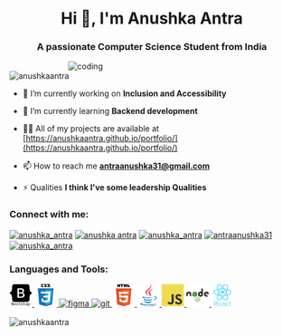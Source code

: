 <h1 align="center">Hi 👋, I'm Anushka Antra</h1>
<h3 align="center">A passionate Computer Science Student from India</h3>

<img align="right" src="https://mir-s3-cdn-cf.behance.net/project_modules/disp/601014116770475.6068beff4640a.gif" alt="coding" width="400px" />

<p align="left"> <img src="https://komarev.com/ghpvc/?username=anushkaantra&label=Profile%20views&color=0e75b6&style=flat" alt="anushkaantra" /> </p>

- 🔭 I’m currently working on **Inclusion and Accessibility**

- 🌱 I’m currently learning **Backend development**

- 👨‍💻 All of my projects are available at [https://anushkaantra.github.io/portfolio/](https://anushkaantra.github.io/portfolio/)

- 📫 How to reach me **antraanushka31@gmail.com**

- ⚡ Qualities **I think I've some leadership Qualities**

<h3 align="left">Connect with me:</h3>
<p align="left">
<a href="https://twitter.com/anushka_antra" target="blank"><img align="center" src="https://raw.githubusercontent.com/rahuldkjain/github-profile-readme-generator/master/src/images/icons/Social/twitter.svg" alt="anushka_antra" height="30" width="40" /></a>
<a href="[https://linkedin.com/in/anushka antra](https://www.linkedin.com/in/anushka-antra-670a8521a/)" target="blank"><img align="center" src="https://raw.githubusercontent.com/rahuldkjain/github-profile-readme-generator/master/src/images/icons/Social/linked-in-alt.svg" alt="anushka antra" height="30" width="40" /></a>
<a href="https://instagram.com/anushka_antra" target="blank"><img align="center" src="https://raw.githubusercontent.com/rahuldkjain/github-profile-readme-generator/master/src/images/icons/Social/instagram.svg" alt="anushka_antra" height="30" width="40" /></a>
<a href="https://www.hackerrank.com/antraanushka31" target="blank"><img align="center" src="https://raw.githubusercontent.com/rahuldkjain/github-profile-readme-generator/master/src/images/icons/Social/hackerrank.svg" alt="antraanushka31" height="30" width="40" /></a>
<a href="https://www.leetcode.com/anushka_antra" target="blank"><img align="center" src="https://raw.githubusercontent.com/rahuldkjain/github-profile-readme-generator/master/src/images/icons/Social/leet-code.svg" alt="anushka_antra" height="30" width="40" /></a>
</p>

<h3 align="left">Languages and Tools:</h3>
<p align="left"> <a href="https://getbootstrap.com" target="_blank" rel="noreferrer"> <img src="https://raw.githubusercontent.com/devicons/devicon/master/icons/bootstrap/bootstrap-plain-wordmark.svg" alt="bootstrap" width="40" height="40"/> </a> <a href="https://www.w3schools.com/css/" target="_blank" rel="noreferrer"> <img src="https://raw.githubusercontent.com/devicons/devicon/master/icons/css3/css3-original-wordmark.svg" alt="css3" width="40" height="40"/> </a> <a href="https://www.figma.com/" target="_blank" rel="noreferrer"> <img src="https://www.vectorlogo.zone/logos/figma/figma-icon.svg" alt="figma" width="40" height="40"/> </a> <a href="https://git-scm.com/" target="_blank" rel="noreferrer"> <img src="https://www.vectorlogo.zone/logos/git-scm/git-scm-icon.svg" alt="git" width="40" height="40"/> </a> <a href="https://www.w3.org/html/" target="_blank" rel="noreferrer"> <img src="https://raw.githubusercontent.com/devicons/devicon/master/icons/html5/html5-original-wordmark.svg" alt="html5" width="40" height="40"/> </a> <a href="https://www.java.com" target="_blank" rel="noreferrer"> <img src="https://raw.githubusercontent.com/devicons/devicon/master/icons/java/java-original.svg" alt="java" width="40" height="40"/> </a> <a href="https://developer.mozilla.org/en-US/docs/Web/JavaScript" target="_blank" rel="noreferrer"> <img src="https://raw.githubusercontent.com/devicons/devicon/master/icons/javascript/javascript-original.svg" alt="javascript" width="40" height="40"/> </a> <a href="https://nodejs.org" target="_blank" rel="noreferrer"> <img src="https://raw.githubusercontent.com/devicons/devicon/master/icons/nodejs/nodejs-original-wordmark.svg" alt="nodejs" width="40" height="40"/> </a> <a href="https://reactjs.org/" target="_blank" rel="noreferrer"> <img src="https://raw.githubusercontent.com/devicons/devicon/master/icons/react/react-original-wordmark.svg" alt="react" width="40" height="40"/> </a> </p>

<p><img align="center" src="https://github-readme-streak-stats.herokuapp.com/?user=anushkaantra&" alt="anushkaantra" /></p>

